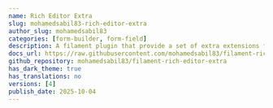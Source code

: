 ```yaml
---
name: Rich Editor Extra
slug: mohamedsabil83-rich-editor-extra
author_slug: mohamedsabil83
categories: [form-builder, form-field]
description: A filament plugin that provide a set of extra extensions for Filament RichEditor
docs_url: https://raw.githubusercontent.com/mohamedsabil83/filament-rich-editor-extra/1.x/README.md
github_repository: mohamedsabil83/filament-rich-editor-extra
has_dark_theme: true
has_translations: no
versions: [4]
publish_date: 2025-10-04
---
```

